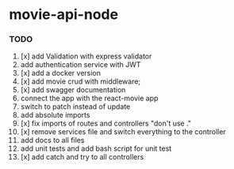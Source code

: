 # movie-api-node

### TODO

1. [x] add Validation with express validator
2. add authentication service with JWT
3. [x] add a docker version
4. [x] add movie crud with middleware;
5. [x] add swagger documentation
6. connect the app with the react-movie app
7. switch to patch instead of update
8. add absolute imports
9. [x] fix imports of routes and controllers "don't use ."
10. [x] remove services file and switch everything to the controller
11. add docs to all files
12. add unit tests and add bash script for unit test
13. [x] add catch and try to all controllers
